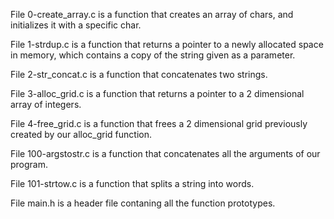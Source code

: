 File 0-create_array.c is a function that creates an array of chars, and initializes it with a specific char.


File 1-strdup.c is a function that returns a pointer to a newly allocated space in memory, which contains a copy of the string given as a parameter.


File 2-str_concat.c is a function that concatenates two strings.


File 3-alloc_grid.c is a function that returns a pointer to a 2 dimensional array of integers.


File 4-free_grid.c is a function that frees a 2 dimensional grid previously created by our alloc_grid function.


File 100-argstostr.c is a function that concatenates all the arguments of our program.


File 101-strtow.c is a function that splits a string into words.


File main.h is a header file contaning all the function prototypes.


